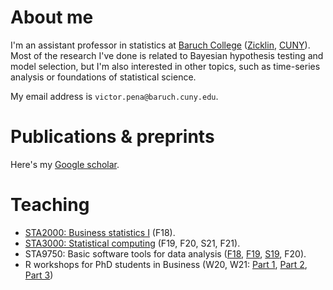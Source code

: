 # About me

I'm an assistant professor in statistics at [Baruch College](http://www.baruch.cuny.edu/) ([Zicklin](https://zicklin.baruch.cuny.edu/), [CUNY](http://www2.cuny.edu/)). Most of the research I've done is related to Bayesian hypothesis testing and model selection, but I'm also interested in other topics, such as time-series analysis or foundations of statistical science.

My email address is ``victor.pena@baruch.cuny.edu``.

# Publications & preprints

Here's my [Google scholar](https://scholar.google.com/citations?user=VmWTUIoAAAAJ&hl=en).

# Teaching

* [STA2000: Business statistics I](https://www.baruch.cuny.edu/bctc/blackboard/) (F18).
* [STA3000: Statistical computing](https://www.baruch.cuny.edu/bctc/blackboard/) (F19, F20, S21, F21).
* STA9750: Basic software tools for data analysis ([F18](http://vicpena.github.io/sta9750/F18/), [F19](https://www.baruch.cuny.edu/bctc/blackboard/), [S19](http://vicpena.github.io/sta9750/S19/), F20).
* R workshops for PhD students in Business (W20, W21: [Part 1](http://vicpena.github.io/workshops/2021/introR.md), [Part 2](http://vicpena.github.io/workshops/2021/introML.md), [Part 3](http://vicpena.github.io/workshops/2021/advanced.md))
